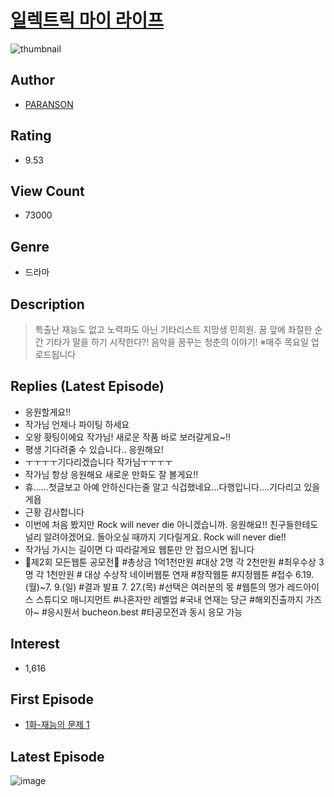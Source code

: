 # [일렉트릭 마이 라이프](https://comic.naver.com/bestChallenge/list?titleId=802057)
![thumbnail](https://image-comic.pstatic.net/user_contents_data/challenge_comic/2022/11/02/thumbnail_202x164db333b13_6f15_4c29_8f53_6720493cee11_00000260.JPEG)

## Author
- [PARANSON](https://comic.naver.com/artistTitle?id=359171)

## Rating
- 9.53

## View Count
- 73000

## Genre
- 드라마

## Description
> 특출난 재능도 없고 노력파도 아닌 기타리스트 지망생 민희원. 꿈 앞에 좌절한 순간 기타가 말을 하기 시작한다?! 음악을 꿈꾸는 청춘의 이야기! ※매주 목요일 업로드됩니다

## Replies (Latest Episode)
- 응원할게요!!
- 작가님 언제나 파이팅 하세요
- 오왕 홧팅이에요 작가님! 새로운 작품 바로 보러갈게요~!!
- 평생 기다려줄 수 있습니다.. 응원해요!
- ㅜㅜㅜㅜ기다리겠습니다 작가님ㅜㅜㅜㅜ
- 작가님 항상 응원해요 새로운 만화도 잘 볼게요!!
- 휴......첫글보고 아예 안하신다는줄 알고 식겁했네요...다행입니다....기다리고 있을게욥
- 근황 감사합니다
- 이번에 처음 봤지만 Rock will never die 아니겠습니까. 응원해요!! 친구들한테도 널리 알려야겠어요. 돌아오실 때까지 기다릴게요. Rock will never die!!
- 작가님 가시는 길이면 다 따라갈게요 웹툰만 안 접으시면 됩니다
- 🌈제2회 모든웹툰 공모전🌈 #총상금 1억1천만원 #대상 2명 각 2천만원 #최우수상 3명 각 1천만원 # 대상 수상작 네이버웹툰 연재 #창작웹툰 #지정웹툰 #접수 6.19.(월)~7. 9.(일) #결과 발표 7. 27.(목) #선택은 여러분의 몫 #웹툰의 명가 레드아이스 스튜디오 매니지먼트 #나혼자만 레벨업 #국내 연재는 당근 #해외진출까지 가즈아~ #응시원서 bucheon.best #타공모전과 동시 응모 가능

## Interest
- 1,616

## First Episode
- [1화-재능의 문제 1](https://comic.naver.com/bestChallenge/detail?titleId=802057&no=1)

## Latest Episode
![image](https://image-comic.pstatic.net/user_contents_data/challenge_comic/2023/05/23/359171/upload_7221629962470830690.jpeg)
